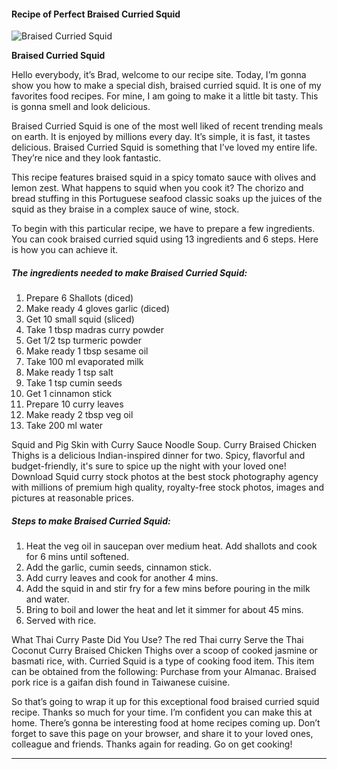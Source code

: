             

#### Recipe of Perfect Braised Curried Squid

![Braised Curried Squid](https://img-global.cpcdn.com/recipes/20b8f2262bb01816/751x532cq70/braised-curried-squid-recipe-main-photo.jpg)

**Braised Curried Squid**

Hello everybody, it’s Brad, welcome to our recipe site. Today, I’m gonna show you how to make a special dish, braised curried squid. It is one of my favorites food recipes. For mine, I am going to make it a little bit tasty. This is gonna smell and look delicious.

Braised Curried Squid is one of the most well liked of recent trending meals on earth. It is enjoyed by millions every day. It’s simple, it is fast, it tastes delicious. Braised Curried Squid is something that I’ve loved my entire life. They’re nice and they look fantastic.

This recipe features braised squid in a spicy tomato sauce with olives and lemon zest. What happens to squid when you cook it? The chorizo and bread stuffing in this Portuguese seafood classic soaks up the juices of the squid as they braise in a complex sauce of wine, stock.

To begin with this particular recipe, we have to prepare a few ingredients. You can cook braised curried squid using 13 ingredients and 6 steps. Here is how you can achieve it.

##### The ingredients needed to make Braised Curried Squid:

1.  Prepare 6 Shallots (diced)
2.  Make ready 4 gloves garlic (diced)
3.  Get 10 small squid (sliced)
4.  Take 1 tbsp madras curry powder
5.  Get 1/2 tsp turmeric powder
6.  Make ready 1 tbsp sesame oil
7.  Take 100 ml evaporated milk
8.  Make ready 1 tsp salt
9.  Take 1 tsp cumin seeds
10.  Get 1 cinnamon stick
11.  Prepare 10 curry leaves
12.  Make ready 2 tbsp veg oil
13.  Take 200 ml water

Squid and Pig Skin with Curry Sauce Noodle Soup. Curry Braised Chicken Thighs is a delicious Indian-inspired dinner for two. Spicy, flavorful and budget-friendly, it's sure to spice up the night with your loved one! Download Squid curry stock photos at the best stock photography agency with millions of premium high quality, royalty-free stock photos, images and pictures at reasonable prices.

##### Steps to make Braised Curried Squid:

1.  Heat the veg oil in saucepan over medium heat. Add shallots and cook for 6 mins until softened.
2.  Add the garlic, cumin seeds, cinnamon stick.
3.  Add curry leaves and cook for another 4 mins.
4.  Add the squid in and stir fry for a few mins before pouring in the milk and water.
5.  Bring to boil and lower the heat and let it simmer for about 45 mins.
6.  Served with rice.

What Thai Curry Paste Did You Use? The red Thai curry Serve the Thai Coconut Curry Braised Chicken Thighs over a scoop of cooked jasmine or basmati rice, with. Curried Squid is a type of cooking food item. This item can be obtained from the following: Purchase from your Almanac. Braised pork rice is a gaifan dish found in Taiwanese cuisine.

So that’s going to wrap it up for this exceptional food braised curried squid recipe. Thanks so much for your time. I’m confident you can make this at home. There’s gonna be interesting food at home recipes coming up. Don’t forget to save this page on your browser, and share it to your loved ones, colleague and friends. Thanks again for reading. Go on get cooking!

* * *